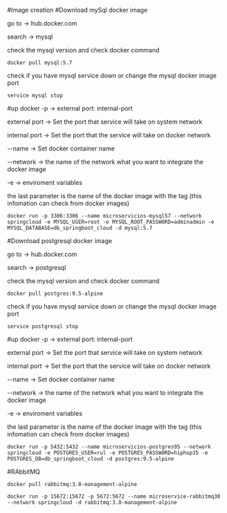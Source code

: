#Image creation 
#Download mySql docker image

go to -> hub.docker.com

search -> mysql

check the mysql version and check docker command

	docker pull mysql:5.7
	
check if you have mysql service down or change the mysql docker image port

	service mysql stop

#up docker
-p -> external port: internal-port

external port -> Set the port that service will take on system network

internal port -> Set the port that the service will take on docker network

--name -> Set docker container name

--network -> the name of the network what you want to integrate the docker image

-e -> enviroment variables 

the last parameter is the name of the docker image with the tag (this infomation can check from docker images)

    docker run -p 3306:3306 --name microservicios-mysql57 --network springcloud -e MYSQL_USER=root -e MYSQL_ROOT_PASSWORD=adminadmin -e MYSQL_DATABASE=db_springboot_cloud -d mysql:5.7
    
    
#Download postgresql docker image

go to -> hub.docker.com

search -> postgresql

check the mysql version and check docker command

	docker pull postgres:9.5-alpine
	
check if you have mysql service down or change the mysql docker image port

	service postgresql stop

#up docker
-p -> external port: internal-port

external port -> Set the port that service will take on system network

internal port -> Set the port that the service will take on docker network

--name -> Set docker container name

--network -> the name of the network what you want to integrate the docker image

-e -> enviroment variables 

the last parameter is the name of the docker image with the tag (this infomation can check from docker images)

    docker run -p 5432:5432 --name microservicios-postgres95 --network springcloud -e POSTGRES_USER=rul -e POSTGRES_PASSWORD=hiphop35 -e POSTGRES_DB=db_springboot_cloud -d postgres:9.5-alpine


#RAbbitMQ

	docker pull rabbitmq:3.8-management-alpine
	
	docker run -p 15672:15672 -p 5672:5672 --name microservice-rabbitmq38 --network springcloud -d rabbitmq:3.8-management-alpine
